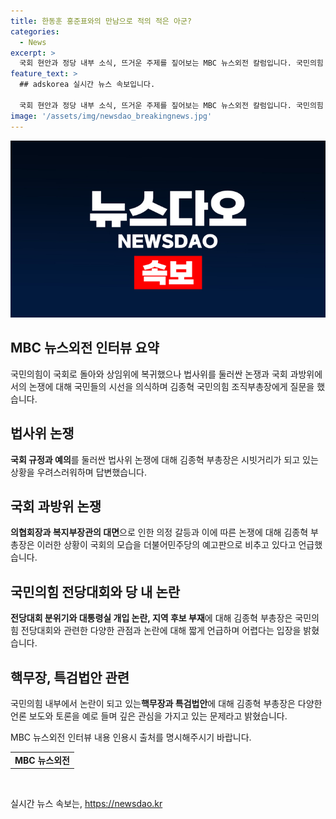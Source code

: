 ```yaml
---
title: 한동훈 홍준표와의 만남으로 적의 적은 아군?
categories:
  - News
excerpt: >
  국회 현안과 정당 내부 소식, 뜨거운 주제를 짚어보는 MBC 뉴스외전 칼럼입니다. 국민의힘 김종혁 부총장과 장경태 의원을 대상으로 법사위, 국회 과방위, 전당대회 등 다양한 이슈를 다뤘습니다. 의원들 간의 갈등과 정책 논쟁, 전당대회 관련 분위기까지 포괄적으로 다루었으며, 이에 대한 각종 의견을 모두 수록했습니다. 정치판의 심층적인 이슈를 파악하고자 하는 분들에게 유익한 정보를 제공했습니다.
feature_text: >
  ## adskorea 실시간 뉴스 속보입니다.

  국회 현안과 정당 내부 소식, 뜨거운 주제를 짚어보는 MBC 뉴스외전 칼럼입니다. 국민의힘 김종혁 부총장과 장경태 의원을 대상으로 법사위, 국회 과방위, 전당대회 등 다양한 이슈를 다뤘습니다. 의원들 간의 갈등과 정책 논쟁, 전당대회 관련 분위기까지 포괄적으로 다루었으며, 이에 대한 각종 의견을 모두 수록했습니다. 정치판의 심층적인 이슈를 파악하고자 하는 분들에게 유익한 정보를 제공했습니다.
image: '/assets/img/newsdao_breakingnews.jpg'
---
```


<p><img src="/assets/img/newsdao_breakingnews.jpg" alt="adskorea 속보" /></p>

<h2 data-ke-size="size26">MBC 뉴스외전 인터뷰 요약</h2>

<p data-ke-size="size16">국민의힘이 국회로 돌아와 상임위에 복귀했으나 법사위를 둘러싼 논쟁과 국회 과방위에서의 논쟁에 대해 국민들의 시선을 의식하며 김종혁 국민의힘 조직부총장에게 질문을 했습니다.</p>

<h2 data-ke-size="size24">법사위 논쟁</h2>

<p data-ke-size="size16"><b>국회 규정과 예의</b>를 둘러싼 법사위 논쟁에 대해 김종혁 부총장은 시빗거리가 되고 있는 상황을 우려스러워하며 답변했습니다.</p>

<h2 data-ke-size="size24">국회 과방위 논쟁</h2>

<p data-ke-size="size16"><b>의협회장과 복지부장관의 대면</b>으로 인한 의정 갈등과 이에 따른 논쟁에 대해 김종혁 부총장은 이러한 상황이 국회의 모습을 더불어민주당의 예고판으로 비추고 있다고 언급했습니다.</p>

<h2 data-ke-size="size24">국민의힘 전당대회와 당 내 논란</h2>

<p data-ke-size="size16"><b>전당대회 분위기와 대통령실 개입 논란, 지역 후보 부재</b>에 대해 김종혁 부총장은 국민의힘 전당대회와 관련한 다양한 관점과 논란에 대해 짧게 언급하며 어렵다는 입장을 밝혔습니다.</p>

<h2 data-ke-size="size24">핵무장, 특검법안 관련</h2>

<p data-ke-size="size16">국민의힘 내부에서 논란이 되고 있는<b>핵무장과 특검법안</b>에 대해 김종혁 부총장은 다양한 언론 보도와 토론을 예로 들며 깊은 관심을 가지고 있는 문제라고 밝혔습니다.</p>

<p data-ke-size="size16">MBC 뉴스외전 인터뷰 내용 인용시 출처를 명시해주시기 바랍니다. </p>

<table style="width: 100%;">
<tbody>
<tr>
<td style="text-align: center; height: 17px;"><b>MBC 뉴스외전</b></td>
</tr>
</tbody>
</table>

<p data-ke-size="size16">&nbsp;</p>
실시간 뉴스 속보는, <a href="https://newsdao.kr" rel="dofollow">https://newsdao.kr</a>


